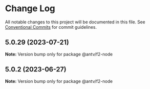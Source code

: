 # Change Log

All notable changes to this project will be documented in this file.
See [Conventional Commits](https://conventionalcommits.org) for commit guidelines.

## 5.0.29 (2023-07-21)

**Note:** Version bump only for package @antv/f2-node





## 5.0.2 (2023-06-27)

**Note:** Version bump only for package @antv/f2-node

